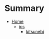 # Summary

* [Home](README.md)
  * [ios](/ios/README.md)
    * [kitsunebi](/Apple/ios/kitsunebi.md)



